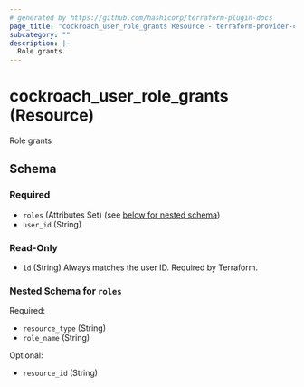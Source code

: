 ```yaml
---
# generated by https://github.com/hashicorp/terraform-plugin-docs
page_title: "cockroach_user_role_grants Resource - terraform-provider-cockroach"
subcategory: ""
description: |-
  Role grants
---
```


# cockroach_user_role_grants (Resource)

Role grants



<!-- schema generated by tfplugindocs -->
## Schema

### Required

- `roles` (Attributes Set) (see [below for nested schema](#nestedatt--roles))
- `user_id` (String)

### Read-Only

- `id` (String) Always matches the user ID. Required by Terraform.

<a id="nestedatt--roles"></a>
### Nested Schema for `roles`

Required:

- `resource_type` (String)
- `role_name` (String)

Optional:

- `resource_id` (String)


